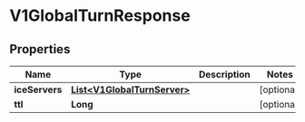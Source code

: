 

# V1GlobalTurnResponse


## Properties

Name | Type | Description | Notes
------------ | ------------- | ------------- | -------------
**iceServers** | [**List&lt;V1GlobalTurnServer&gt;**](V1GlobalTurnServer.md) |  |  [optional]
**ttl** | **Long** |  |  [optional]



